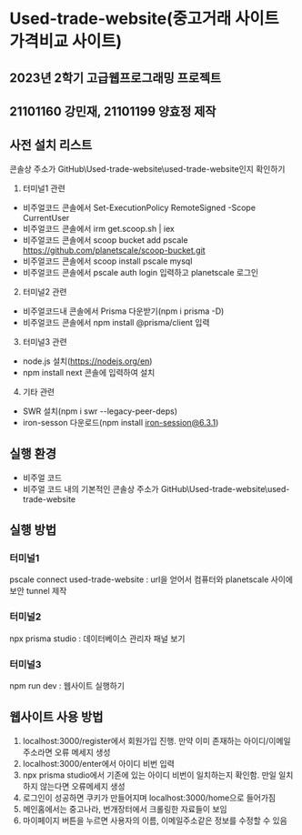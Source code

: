 # Used-trade-website(중고거래 사이트 가격비교 사이트)

## 2023년 2학기 고급웹프로그래밍 프로젝트
## 21101160 강민재, 21101199 양효정 제작

## 사전 설치 리스트
콘솔상 주소가 GitHub\Used-trade-website\used-trade-website인지 확인하기

1. 터미널1 관련
* 비주얼코드 콘솔에서 Set-ExecutionPolicy RemoteSigned -Scope CurrentUser
* 비주얼코드 콘솔에서 irm get.scoop.sh | iex
* 비주얼코드 콘솔에서 scoop bucket add pscale https://github.com/planetscale/scoop-bucket.git
* 비주얼코드 콘솔에서 scoop install pscale mysql
* 비주얼코드 콘솔에서 pscale auth login 입력하고 planetscale 로그인


2.  터미널2 관련
* 비주얼코드내 콘솔에서 Prisma 다운받기(npm i prisma -D)
* 비주얼코드 콘솔에서 npm install @prisma/client 입력


3. 터미널3 관련
* node.js 설치(https://nodejs.org/en)
* npm install next 콘솔에 입력하여 설치


4. 기타 관련
* SWR 설치(npm i swr --legacy-peer-deps)
* iron-sesson 다운로드(npm install iron-session@6.3.1)




## 실행 환경
* 비주얼 코드
* 비주얼 코드 내의 기본적인 콘솔상 주소가 GitHub\Used-trade-website\used-trade-website



## 실행 방법

### 터미널1
pscale connect used-trade-website : url을 얻어서 컴퓨터와 planetscale 사이에 보안 tunnel 제작

### 터미널2
npx prisma studio : 데이터베이스 관리자 패널 보기

### 터미널3
npm run dev : 웹사이트 실행하기


## 웹사이트 사용 방법
1. localhost:3000/register에서 회원가입 진행. 만약 이미 존재하는 아이디/이메일주소라면 오류 메세지 생성
1. localhost:3000/enter에서 아이디 비번 입력
2. npx prisma studio에서 기존에 있는 아이디 비번이 일치하는지 확인함. 만일 일치하지 않는다면 오류메세지 생성
3. 로그인이 성공하면 쿠키가 만들어지며 localhost:3000/home으로 들어가짐
4. 메인홈에서는 중고나라, 번개장터에서 크롤링한 자료들이 보임
5. 마이페이지 버튼을 누르면 사용자의 이름, 이메일주소같은 정보를 수정할 수 있음


